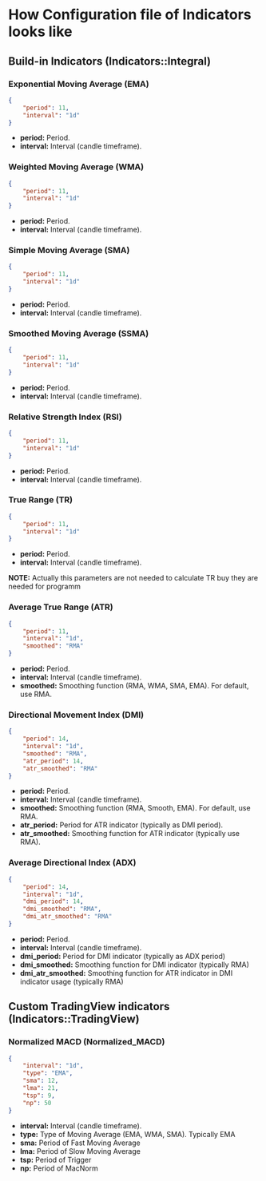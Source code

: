 # How Configuration file of Indicators looks like
## **Build-in Indicators (Indicators::Integral)**
### Exponential Moving Average (EMA)
```JSON
{
    "period": 11,
    "interval": "1d"
}
```
- **period:** Period.
- **interval:** Interval (candle timeframe).

### Weighted Moving Average (WMA)
```JSON
{
    "period": 11,
    "interval": "1d"
}
```
- **period:** Period.
- **interval:** Interval (candle timeframe).

### Simple Moving Average (SMA)
```JSON
{
    "period": 11,
    "interval": "1d"
}
```
- **period:** Period.
- **interval:** Interval (candle timeframe).

### Smoothed Moving Average (SSMA)
```JSON
{
    "period": 11,
    "interval": "1d"
}
```
- **period:** Period.
- **interval:** Interval (candle timeframe).

### Relative Strength Index (RSI)
```JSON
{
    "period": 11,
    "interval": "1d"
}
```
- **period:** Period.
- **interval:** Interval (candle timeframe).

### True Range (TR)
```JSON
{
    "period": 11,
    "interval": "1d"
}
```
- **period:** Period.
- **interval:** Interval (candle timeframe).

**NOTE:** Actually this parameters are not needed to calculate TR buy they are needed for programm

### Average True Range (ATR)
```JSON
{
    "period": 11,
    "interval": "1d",
    "smoothed": "RMA"
}
```
- **period:** Period.
- **interval:** Interval (candle timeframe).
- **smoothed:** Smoothing function (RMA, WMA, SMA, EMA). For default, use RMA.

### Directional Movement Index (DMI)
```JSON
{
    "period": 14,
    "interval": "1d",
    "smoothed": "RMA",
    "atr_period": 14,
    "atr_smoothed": "RMA"
}
```
- **period:** Period.
- **interval:** Interval (candle timeframe).
- **smoothed:** Smoothing function (RMA, Smooth, EMA). For default, use RMA.
- **atr_period:** Period for ATR indicator (typically as DMI period).
- **atr_smoothed:** Smoothing function for ATR indicator (typically use RMA).

### Average Directional Index (ADX)
```JSON
{
    "period": 14,
    "interval": "1d",
    "dmi_period": 14,
    "dmi_smoothed": "RMA",
    "dmi_atr_smoothed": "RMA"
}
```
- **period:** Period.
- **interval:** Interval (candle timeframe).
- **dmi_period:** Period for DMI indicator (typically as ADX period)
- **dmi_smoothed:** Smoothing function for DMI indicator (typically RMA)
- **dmi_atr_smoothed:** Smoothing function for ATR indicator in DMI indicator usage (typically RMA)

## **Custom TradingView indicators (Indicators::TradingView)**
### Normalized MACD (Normalized_MACD)
```JSON
{
    "interval": "1d",
    "type": "EMA",
    "sma": 12,
    "lma": 21,
    "tsp": 9,
    "np": 50
}
```
- **interval:** Interval (candle timeframe).
- **type:** Type of Moving Average (EMA, WMA, SMA). Typically EMA
- **sma:** Period of Fast Moving Average
- **lma:** Period of Slow Moving Average
- **tsp:** Period of Trigger
- **np:** Period of MacNorm











